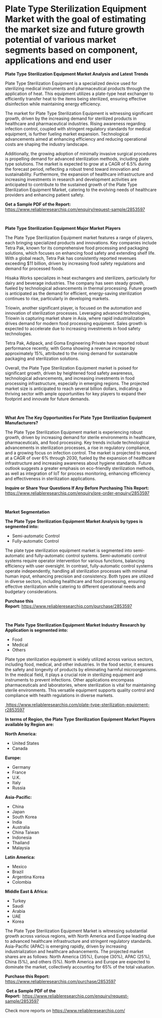 <p><h1>Plate Type Sterilization Equipment Market with the goal of estimating the market size and future growth potential of various market segments based on component, applications and end user</h1></p><p><strong>Plate Type Sterilization Equipment Market Analysis and Latest Trends</strong></p>
<p><p>Plate Type Sterilization Equipment is a specialized device used for sterilizing medical instruments and pharmaceutical products through the application of heat. This equipment utilizes a plate-type heat exchanger to efficiently transfer heat to the items being sterilized, ensuring effective disinfection while maintaining energy efficiency. </p><p>The market for Plate Type Sterilization Equipment is witnessing significant growth, driven by the increasing demand for sterilized products in healthcare and pharmaceutical industries. Rising awareness regarding infection control, coupled with stringent regulatory standards for medical equipment, is further fueling market expansion. Technological advancements aimed at enhancing efficiency and reducing operational costs are shaping the industry landscape.</p><p>Additionally, the growing adoption of minimally invasive surgical procedures is propelling demand for advanced sterilization methods, including plate type solutions. The market is expected to grow at a CAGR of 6.5% during the forecast period, reflecting a robust trend toward innovation and sustainability. Furthermore, the expansion of healthcare infrastructure and increasing investments in research and development activities are anticipated to contribute to the sustained growth of the Plate Type Sterilization Equipment Market, catering to the evolving needs of healthcare providers and enhancing patient safety.</p></p>
<p><strong>Get a Sample PDF of the Report:&nbsp;</strong> <a href="https://www.reliableresearchiq.com/enquiry/request-sample/2853597?utm_campaign=2297&utm_medium=2&utm_source=Github&utm_content=ia&utm_term=12032025&utm_id=plate-type-sterilization-equipment">https://www.reliableresearchiq.com/enquiry/request-sample/2853597</a></p>
<p>&nbsp;</p>
<p><strong>Plate Type Sterilization Equipment Major Market Players</strong></p>
<p><p>The Plate Type Sterilization Equipment market features a range of players, each bringing specialized products and innovations. Key companies include Tetra Pak, known for its comprehensive food processing and packaging solutions, which focuses on enhancing food safety and extending shelf life. With a global reach, Tetra Pak has consistently reported revenues exceeding $11 billion, driven by increasing food safety regulations and demand for processed foods.</p><p>Hisaka Works specializes in heat exchangers and sterilizers, particularly for dairy and beverage industries. The company has seen steady growth, fueled by technological advancements in thermal processing. Future growth is anticipated as the demand for efficient, energy-saving sterilization continues to rise, particularly in developing markets.</p><p>Triowin, another significant player, is focused on the automation and innovation of sterilization processes. Leveraging advanced technologies, Triowin is capturing market share in Asia, where rapid industrialization drives demand for modern food processing equipment. Sales growth is expected to accelerate due to increasing investments in food safety technologies.</p><p>Tetra Pak, Adipack, and Goma Engineering Private have reported robust performance recently, with Goma showing a revenue increase by approximately 15%, attributed to the rising demand for sustainable packaging and sterilization solutions.</p><p>Overall, the Plate Type Sterilization Equipment market is poised for significant growth, driven by heightened food safety awareness, technological advancements, and increasing investments in food processing infrastructure, especially in emerging regions. The projected market size is anticipated to reach several billion dollars, indicating a thriving sector with ample opportunities for key players to expand their footprint and innovate for future demands.</p></p>
<p>&nbsp;</p>
<p><strong>What Are The Key Opportunities For Plate Type Sterilization Equipment Manufacturers?</strong></p>
<p><p>The Plate Type Sterilization Equipment market is experiencing robust growth, driven by increasing demand for sterile environments in healthcare, pharmaceuticals, and food processing. Key trends include technological advancements in sterilization processes, a rise in regulatory compliance, and a growing focus on infection control. The market is projected to expand at a CAGR of over 6% through 2030, fueled by the expansion of healthcare infrastructure and increasing awareness about hygiene standards. Future outlook suggests a greater emphasis on eco-friendly sterilization methods, as well as integration of IoT for process monitoring, enhancing efficiency and effectiveness in sterilization applications.</p></p>
<p><strong>Inquire or Share Your Questions If Any Before Purchasing This Report:</strong> <a href="https://www.reliableresearchiq.com/enquiry/pre-order-enquiry/2853597?utm_campaign=2297&utm_medium=2&utm_source=Github&utm_content=ia&utm_term=12032025&utm_id=plate-type-sterilization-equipment">https://www.reliableresearchiq.com/enquiry/pre-order-enquiry/2853597</a></p>
<p>&nbsp;</p>
<p><strong>Market Segmentation</strong></p>
<p><strong>The Plate Type Sterilization Equipment Market Analysis by types is segmented into:</strong></p>
<p><ul><li>Semi-automatic Control</li><li>Fully-automatic Control</li></ul></p>
<p><p>The plate type sterilization equipment market is segmented into semi-automatic and fully-automatic control systems. Semi-automatic control systems require operator intervention for various functions, balancing efficiency with user oversight. In contrast, fully-automatic control systems operate independently, handling all sterilization processes with minimal human input, enhancing precision and consistency. Both types are utilized in diverse sectors, including healthcare and food processing, ensuring effective sterilization while catering to different operational needs and budgetary considerations.</p></p>
<p><strong>Purchase this Report:&nbsp;</strong><a href="https://www.reliableresearchiq.com/purchase/2853597?utm_campaign=2297&utm_medium=2&utm_source=Github&utm_content=ia&utm_term=12032025&utm_id=plate-type-sterilization-equipment">https://www.reliableresearchiq.com/purchase/2853597</a></p>
<p>&nbsp;</p>
<p><strong>The Plate Type Sterilization Equipment Market Industry Research by Application is segmented into:</strong></p>
<p><ul><li>Food</li><li>Medical</li><li>Others</li></ul></p>
<p><p>Plate type sterilization equipment is widely utilized across various sectors, including food, medical, and other industries. In the food sector, it ensures the safety and longevity of products by eliminating harmful microorganisms. In the medical field, it plays a crucial role in sterilizing equipment and instruments to prevent infections. Other applications encompass pharmaceuticals and laboratories, where sterilization is vital for maintaining sterile environments. This versatile equipment supports quality control and compliance with health regulations in diverse markets.</p></p>
<p><a href="https://www.reliableresearchiq.com/plate-type-sterilization-equipment-r2853597?utm_campaign=2297&utm_medium=2&utm_source=Github&utm_content=ia&utm_term=12032025&utm_id=plate-type-sterilization-equipment">&nbsp;https://www.reliableresearchiq.com/plate-type-sterilization-equipment-r2853597</a></p>
<p><strong>In terms of Region, the Plate Type Sterilization Equipment Market Players available by Region are:</strong></p>
<p>
    <p> <strong> North America: </strong>
        <ul>
            <li>United States</li>
            <li>Canada</li>
        </ul>
        </p> 
    <p> <strong> Europe: </strong>
        <ul>
            <li>Germany</li>
            <li>France</li>
            <li>U.K.</li>
            <li>Italy</li>
            <li>Russia</li>
        </ul>
        </p> 
    <p> <strong> Asia-Pacific: </strong>
        <ul>
            <li>China</li>
            <li>Japan</li>
            <li>South Korea</li>
            <li>India</li>
            <li>Australia</li>
            <li>China Taiwan</li>
            <li>Indonesia</li>
            <li>Thailand</li>
            <li>Malaysia</li>
        </ul>
        </p> 
    <p> <strong> Latin America: </strong>
        <ul>
            <li>Mexico</li>
            <li>Brazil</li>
            <li>Argentina Korea</li>
            <li>Colombia</li>
        </ul>
        </p> 
    <p> <strong> Middle East & Africa: </strong>
        <ul>
            <li>Turkey</li>
            <li>Saudi</li>
            <li>Arabia</li>
            <li>UAE</li>
            <li>Korea</li>
        </ul>
    </p>
    </p>
<p><p>The Plate Type Sterilization Equipment Market is witnessing substantial growth across various regions, with North America and Europe leading due to advanced healthcare infrastructure and stringent regulatory standards. Asia-Pacific (APAC) is emerging rapidly, driven by increasing industrialization and healthcare advancements. The projected market shares are as follows: North America (35%), Europe (30%), APAC (25%), China (5%), and others (5%). North America and Europe are expected to dominate the market, collectively accounting for 65% of the total valuation.</p></p>
<p><strong>Purchase this Report: </strong><a href="https://www.reliableresearchiq.com/purchase/2853597?utm_campaign=2297&utm_medium=2&utm_source=Github&utm_content=ia&utm_term=12032025&utm_id=plate-type-sterilization-equipment">https://www.reliableresearchiq.com/purchase/2853597</a></p>
<p>&nbsp;<strong>Get a Sample PDF of the Report:&nbsp;&nbsp;</strong><a href="https://www.reliableresearchiq.com/enquiry/request-sample/2853597?utm_campaign=2297&utm_medium=2&utm_source=Github&utm_content=ia&utm_term=12032025&utm_id=plate-type-sterilization-equipment">https://www.reliableresearchiq.com/enquiry/request-sample/2853597</a></p>
<p><strong></strong></p>
<p>Check more reports on <a href="https://www.reliableresearchiq.com/?utm_campaign=2297&utm_medium=2&utm_source=Github&utm_content=ia&utm_term=12032025&utm_id=plate-type-sterilization-equipment">https://www.reliableresearchiq.com/</a></p>